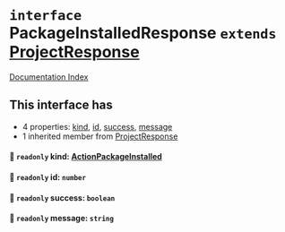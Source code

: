 # `interface` PackageInstalledResponse `extends` [ProjectResponse](../interface.ProjectResponse/README.md)

[Documentation Index](../README.md)

## This interface has

- 4 properties:
[kind](#-readonly-kind-actionpackageinstalled),
[id](#-readonly-id-number),
[success](#-readonly-success-boolean),
[message](#-readonly-message-string)
- 1 inherited member from [ProjectResponse](../interface.ProjectResponse/README.md)


#### 📄 `readonly` kind: [ActionPackageInstalled](../type.ActionPackageInstalled/README.md)



#### 📄 `readonly` id: `number`



#### 📄 `readonly` success: `boolean`



#### 📄 `readonly` message: `string`



